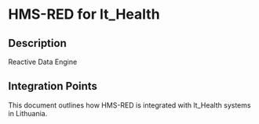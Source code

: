 # HMS-RED for lt_Health

## Description

Reactive Data Engine

## Integration Points

This document outlines how HMS-RED is integrated with lt_Health systems in Lithuania.
